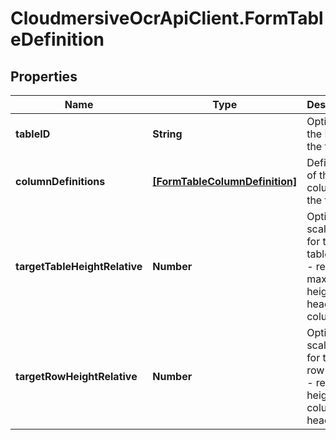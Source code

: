 # CloudmersiveOcrApiClient.FormTableDefinition

## Properties
Name | Type | Description | Notes
------------ | ------------- | ------------- | -------------
**tableID** | **String** | Optional; the ID of the table | [optional] 
**columnDefinitions** | [**[FormTableColumnDefinition]**](FormTableColumnDefinition.md) | Definition of the columns in the table | [optional] 
**targetTableHeightRelative** | **Number** | Optional - scale factor for target table height - relative to maximum height of headers of columns | [optional] 
**targetRowHeightRelative** | **Number** | Optional - scale factor for target row height - relative to height of column header | [optional] 



